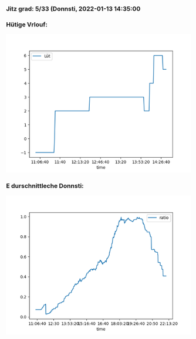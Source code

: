 ### Jitz grad: 5/33 (Donnsti, 2022-01-13 14:35:00

### Hütige Vrlouf:
![Graph](Today.png)

### E durschnittleche Donnsti:
![Graph](Donnsti.png)
